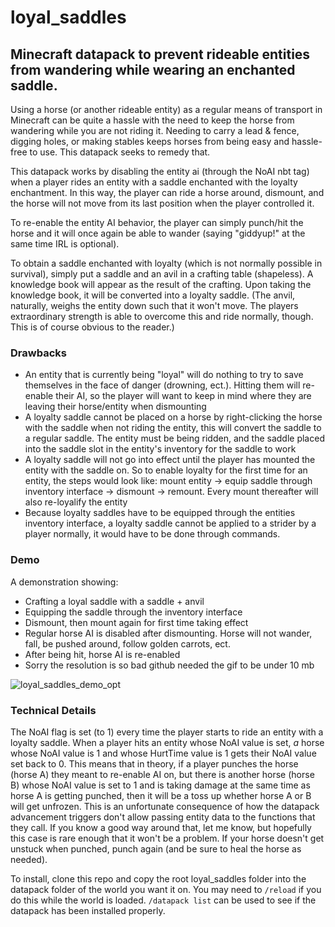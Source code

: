 # loyal_saddles
## Minecraft datapack to prevent rideable entities from wandering while wearing an enchanted saddle.

Using a horse (or another rideable entity) as a regular means of transport in Minecraft can be quite a hassle with the need to keep the horse from wandering while you are not riding it. Needing to carry a lead & fence, digging holes, or making stables keeps horses from being easy and hassle-free to use. This datapack seeks to remedy that.

This datapack works by disabling the entity ai (through the NoAI nbt tag) when a player rides an entity with a saddle enchanted with the loyalty enchantment. In this way, the player can ride a horse around, dismount, and the horse will not move from its last position when the player controlled it.

To re-enable the entity AI behavior, the player can simply punch/hit the horse and it will once again be able to wander (saying "giddyup!" at the same time IRL is optional).

To obtain a saddle enchanted with loyalty (which is not normally possible in survival), simply put a saddle and an avil in a crafting table (shapeless). A knowledge book will appear as the result of the crafting. Upon taking the knowledge book, it will be converted into a loyalty saddle. (The anvil, naturally, weighs the entity down such that it won't move. The players extraordinary strength is able to overcome this and ride normally, though. This is of course obvious to the reader.)

### Drawbacks
- An entity that is currently being "loyal" will do nothing to try to save themselves in the face of danger (drowning, ect.). Hitting them will re-enable their AI, so the player will want to keep in mind where they are leaving their horse/entity when dismounting
- A loyalty saddle cannot be placed on a horse by right-clicking the horse with the saddle when not riding the entity, this will convert the saddle to a regular saddle. The entity must be being ridden, and the saddle placed into the saddle slot in the entity's inventory for the saddle to work
- A loyalty saddle will not go into effect until the player has mounted the entity with the saddle on. So to enable loyalty for the first time for an entity, the steps would look like: mount entity -> equip saddle through inventory interface -> dismount -> remount. Every mount thereafter will also re-loyalify the entity
- Because loyalty saddles have to be equipped through the entities inventory interface, a loyalty saddle cannot be applied to a strider by a player normally, it would have to be done through commands.

### Demo
A demonstration showing:
- Crafting a loyal saddle with a saddle + anvil
- Equipping the saddle through the inventory interface
- Dismount, then mount again for first time taking effect
- Regular horse AI is disabled after dismounting. Horse will not wander, fall, be pushed around, follow golden carrots, ect.
- After being hit, horse AI is re-enabled
- Sorry the resolution is so bad github needed the gif to be under 10 mb

![loyal_saddles_demo_opt](https://github.com/jm-brennan/loyal_saddles/assets/31895058/ffe703ee-c707-4a90-af72-67a58debc401)

### Technical Details
The NoAI flag is set (to 1) every time the player starts to ride an entity with a loyalty saddle. When a player hits an entity whose NoAI value is set, *a* horse whose NoAI value is 1 and whose HurtTime value is 1 gets their NoAI value set back to 0. This means that in theory, if a player punches the horse (horse A) they meant to re-enable AI on, but there is another horse (horse B) whose NoAI value is set to 1 and is taking damage at the same time as horse A is getting punched, then it will be a toss up whether horse A or B will get unfrozen. This is an unfortunate consequence of how the datapack advancement triggers don't allow passing entity data to the functions that they call. If you know a good way around that, let me know, but hopefully this case is rare enough that it won't be a problem. If your horse doesn't get unstuck when punched, punch again (and be sure to heal the horse as needed). 

To install, clone this repo and copy the root loyal_saddles folder into the datapack folder of the world you want it on. You may need to `/reload` if you do this while the world is loaded. `/datapack list` can be used to see if the datapack has been installed properly.
